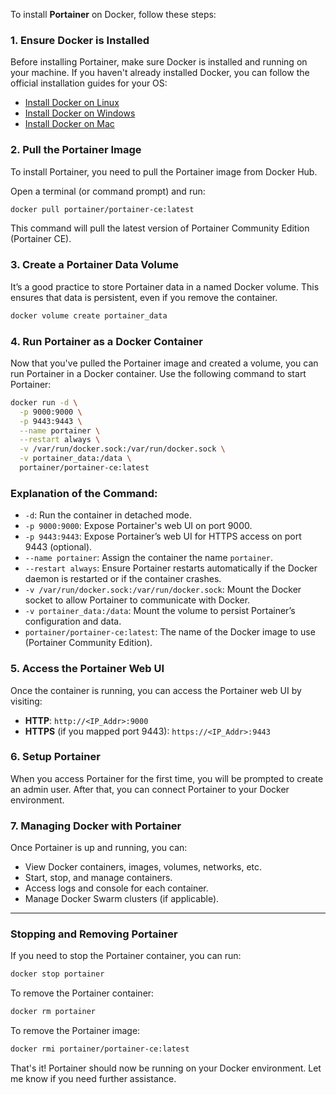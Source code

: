 To install **Portainer** on Docker, follow these steps:

### 1. **Ensure Docker is Installed**
Before installing Portainer, make sure Docker is installed and running on your machine. If you haven't already installed Docker, you can follow the official installation guides for your OS:

- [Install Docker on Linux](https://docs.docker.com/engine/install/)
- [Install Docker on Windows](https://docs.docker.com/desktop/install/windows-install/)
- [Install Docker on Mac](https://docs.docker.com/desktop/install/mac-install/)

### 2. **Pull the Portainer Image**
To install Portainer, you need to pull the Portainer image from Docker Hub.

Open a terminal (or command prompt) and run:

```bash
docker pull portainer/portainer-ce:latest
```

This command will pull the latest version of Portainer Community Edition (Portainer CE).

### 3. **Create a Portainer Data Volume**
It’s a good practice to store Portainer data in a named Docker volume. This ensures that data is persistent, even if you remove the container.

```bash
docker volume create portainer_data
```

### 4. **Run Portainer as a Docker Container**
Now that you've pulled the Portainer image and created a volume, you can run Portainer in a Docker container. Use the following command to start Portainer:

```bash
docker run -d \
  -p 9000:9000 \
  -p 9443:9443 \
  --name portainer \
  --restart always \
  -v /var/run/docker.sock:/var/run/docker.sock \
  -v portainer_data:/data \
  portainer/portainer-ce:latest
```

### Explanation of the Command:
- `-d`: Run the container in detached mode.
- `-p 9000:9000`: Expose Portainer's web UI on port 9000.
- `-p 9443:9443`: Expose Portainer’s web UI for HTTPS access on port 9443 (optional).
- `--name portainer`: Assign the container the name `portainer`.
- `--restart always`: Ensure Portainer restarts automatically if the Docker daemon is restarted or if the container crashes.
- `-v /var/run/docker.sock:/var/run/docker.sock`: Mount the Docker socket to allow Portainer to communicate with Docker.
- `-v portainer_data:/data`: Mount the volume to persist Portainer’s configuration and data.
- `portainer/portainer-ce:latest`: The name of the Docker image to use (Portainer Community Edition).

### 5. **Access the Portainer Web UI**
Once the container is running, you can access the Portainer web UI by visiting:

- **HTTP**: `http://<IP_Addr>:9000`
- **HTTPS** (if you mapped port 9443): `https://<IP_Addr>:9443`

### 6. **Setup Portainer**
When you access Portainer for the first time, you will be prompted to create an admin user. After that, you can connect Portainer to your Docker environment.

### 7. **Managing Docker with Portainer**
Once Portainer is up and running, you can:
- View Docker containers, images, volumes, networks, etc.
- Start, stop, and manage containers.
- Access logs and console for each container.
- Manage Docker Swarm clusters (if applicable).

---

### **Stopping and Removing Portainer**

If you need to stop the Portainer container, you can run:

```bash
docker stop portainer
```

To remove the Portainer container:

```bash
docker rm portainer
```

To remove the Portainer image:

```bash
docker rmi portainer/portainer-ce:latest
```

That's it! Portainer should now be running on your Docker environment. Let me know if you need further assistance.
